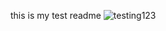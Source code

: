this is my test readme
![testing123](https://upload.wikimedia.org/wikipedia/commons/8/83/Earth_Rotation.gif)
